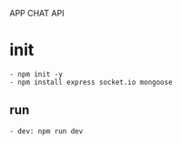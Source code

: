 APP CHAT API

# init

    - npm init -y
    - npm install express socket.io mongoose

## run
    - dev: npm run dev
